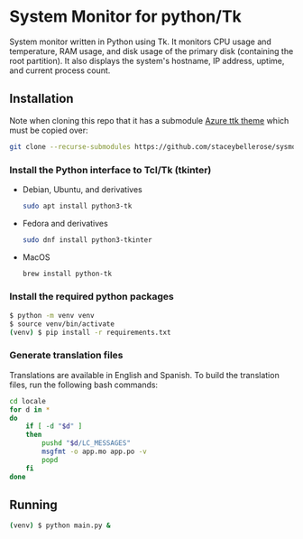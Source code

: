 # System Monitor for python/Tk

<!--
SPDX-FileCopyrightText: © 2024 2024 Stacey Adams <stacey.belle.rose@gmail.com>

SPDX-License-Identifier: MIT
-->

System monitor written in Python using Tk. It monitors CPU usage and
temperature, RAM usage, and disk usage of the primary disk (containing the
root partition). It also displays the system's hostname, IP address, uptime,
and current process count.

## Installation

Note when cloning this repo that it has a submodule
[Azure ttk theme](https://github.com/rdbende/Azure-ttk-theme)
which must be copied over:

```bash
git clone --recurse-submodules https://github.com/staceybellerose/sysmon-pytk.git
```

### Install the Python interface to Tcl/Tk (tkinter)

* Debian, Ubuntu, and derivatives

    ```bash
    sudo apt install python3-tk
    ```

* Fedora and derivatives

    ```bash
    sudo dnf install python3-tkinter
    ```

* MacOS

    ```bash
    brew install python-tk
    ```

### Install the required python packages

```bash
$ python -m venv venv
$ source venv/bin/activate
(venv) $ pip install -r requirements.txt
```

### Generate translation files

Translations are available in English and Spanish. To build the translation
files, run the following bash commands:

```bash
cd locale
for d in *
do
    if [ -d "$d" ]
    then
        pushd "$d/LC_MESSAGES"
        msgfmt -o app.mo app.po -v
        popd
    fi
done
```

## Running

```bash
(venv) $ python main.py &
```
